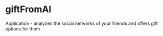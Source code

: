 # giftFromAI
Application - analyzes the social networks of your friends and offers gift options for them
